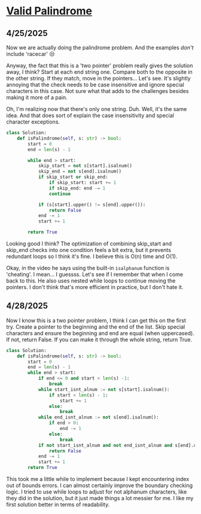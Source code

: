# [Valid Palindrome](https://neetcode.io/problems/is-palindrome)

## 4/25/2025

Now we are actually doing the palindrome problem. And the examples _don't_ include 'racecar' :unamused:

Anyway, the fact that this is a 'two pointer' problem really gives the solution away, I think? Start at each end string one. Compare both to the opposite in the other string. If they match, move in the pointers... Let's see. It's slightly annoying that the check needs to be case insensitive and ignore special characters in this case. Not sure what that adds to the challenges besides making it more of a pain.

Oh, I'm realizing now that there's only one string. Duh. Well, it's the same idea. And that does sort of explain the case insensitivity and special character exceptions.

```python
class Solution:
    def isPalindrome(self, s: str) -> bool:
        start = 0
        end = len(s) - 1

        while end > start:
            skip_start = not s[start].isalnum()
            skip_end = not s[end].isalnum()
            if skip_start or skip_end:
                if skip_start: start += 1
                if skip_end: end -= 1
                continue

            if (s[start].upper() != s[end].upper()):
                return False
            end -= 1
            start += 1

        return True
```

Looking good I think? The optimization of combining skip_start and skip_end checks into one condition feels a bit extra, but it prevents redundant loops so I think it's fine. I believe this is O(n) time and O(1).

Okay, in the video he says using the built-in `isalphanum` function is 'cheating'. I mean... I guessss. Let's see if I remember that when I come back to this. He also uses nested while loops to continue moving the pointers. I don't think that's more efficient in practice, but I don't hate it.

## 4/28/2025

Now I know this is a two pointer problem, I think I can get this on the first try. Create a pointer to the beginning and the end of the list. Skip special characters and ensure the beginning and end are equal (when uppercased). If not, return False. If you can make it through the whole string, return True.

```python
class Solution:
    def isPalindrome(self, s: str) -> bool:
        start = 0
        end = len(s) - 1
        while end > start:
            if end <= 0 and start < len(s) -1:
                break
            while start_isnt_alnum := not s[start].isalnum():
                if start < len(s) - 1:
                    start += 1
                else:
                    break
            while end_isnt_alnum := not s[end].isalnum():
                if end > 0:
                    end -= 1
                else:
                    break
            if not start_isnt_alnum and not end_isnt_alnum and s[end].upper() != s[start].upper():
                return False
            end -= 1
            start += 1
        return True
```

This took me a little while to implement because I kept encountering index out of bounds errors. I can almost certainly improve the boundary checking logic. I tried to use while loops to adjust for not alphanum characters, like they did in the solution, but it just made things a lot messier for me. I like my first solution better in terms of readability.
